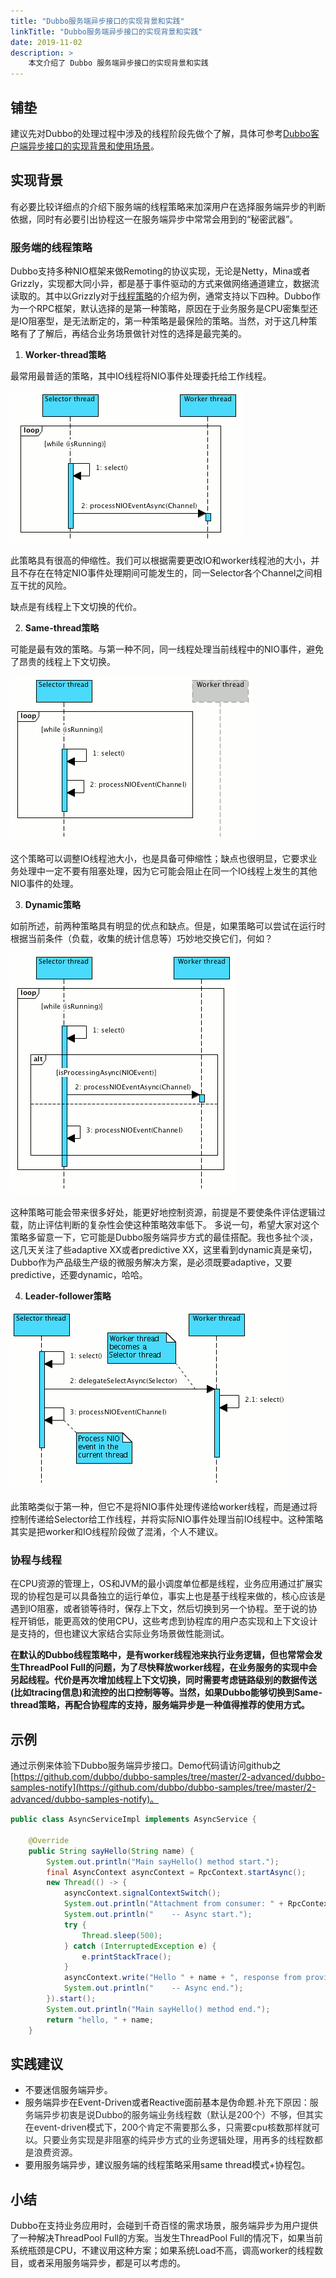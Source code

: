 ```yaml
---
title: "Dubbo服务端异步接口的实现背景和实践"
linkTitle: "Dubbo服务端异步接口的实现背景和实践"
date: 2019-11-02
description: > 
    本文介绍了 Dubbo 服务端异步接口的实现背景和实践
---
```


## 铺垫
建议先对Dubbo的处理过程中涉及的线程阶段先做个了解，具体可参考[Dubbo客户端异步接口的实现背景和使用场景](/zh/blog/2019/11/01/dubbo客户端异步接口的实现背景和实践/)。

## 实现背景
有必要比较详细点的介绍下服务端的线程策略来加深用户在选择服务端异步的判断依据，同时有必要引出协程这一在服务端异步中常常会用到的“秘密武器”。

### 服务端的线程策略
Dubbo支持多种NIO框架来做Remoting的协议实现，无论是Netty，Mina或者Grizzly，实现都大同小异，都是基于事件驱动的方式来做网络通道建立，数据流读取的。其中以Grizzly对于[线程策略](https://javaee.github.io/grizzly/iostrategies.html)的介绍为例，通常支持以下四种。Dubbo作为一个RPC框架，默认选择的是第一种策略，原因在于业务服务是CPU密集型还是IO阻塞型，是无法断定的，第一种策略是最保险的策略。当然，对于这几种策略有了了解后，再结合业务场景做针对性的选择是最完美的。
1. __Worker-thread策略__

最常用最普适的策略，其中IO线程将NIO事件处理委托给工作线程。


![workerthread-strategy.png](/imgs/blog/dubboasyn_server/1.png)


此策略具有很高的伸缩性。我们可以根据需要更改IO和worker线程池的大小，并且不存在在特定NIO事件处理期间可能发生的，同一Selector各个Channel之间相互干扰的风险。

缺点是有线程上下文切换的代价。

2. __Same-thread策略__

可能是最有效的策略。与第一种不同，同一线程处理当前线程中的NIO事件，避免了昂贵的线程上下文切换。


![samethread-strategy.png](/imgs/blog/dubboasyn_server/2.png)


这个策略可以调整IO线程池大小，也是具备可伸缩性；缺点也很明显，它要求业务处理中一定不要有阻塞处理，因为它可能会阻止在同一个IO线程上发生的其他NIO事件的处理。

3. __Dynamic策略__

如前所述，前两种策略具有明显的优点和缺点。但是，如果策略可以尝试在运行时根据当前条件（负载，收集的统计信息等）巧妙地交换它们，何如？


![dynamic-strategy.png](/imgs/blog/dubboasyn_server/3.png)


这种策略可能会带来很多好处，能更好地控制资源，前提是不要使条件评估逻辑过载，防止评估判断的复杂性会使这种策略效率低下。
多说一句，希望大家对这个策略多留意一下，它可能是Dubbo服务端异步方式的最佳搭配。我也多扯个淡，这几天关注了些adaptive XX或者predictive XX，这里看到dynamic真是亲切，Dubbo作为产品级生产级的微服务解决方案，是必须既要adaptive，又要predictive，还要dynamic，哈哈。

4. __Leader-follower策略__



![leaderfollower-strategy.png](/imgs/blog/dubboasyn_server/4.png)

此策略类似于第一种，但它不是将NIO事件处理传递给worker线程，而是通过将控制传递给Selector给工作线程，并将实际NIO事件处理当前IO线程中。这种策略其实是把worker和IO线程阶段做了混淆，个人不建议。
### 协程与线程
在CPU资源的管理上，OS和JVM的最小调度单位都是线程，业务应用通过扩展实现的协程包是可以具备独立的运行单位，事实上也是基于线程来做的，核心应该是遇到IO阻塞，或者锁等待时，保存上下文，然后切换到另一个协程。至于说的协程开销低，能更高效的使用CPU，这些考虑到协程库的用户态实现和上下文设计是支持的，但也建议大家结合实际业务场景做性能测试。

__在默认的Dubbo线程策略中，是有worker线程池来执行业务逻辑，但也常常会发生ThreadPool Full的问题，为了尽快释放worker线程，在业务服务的实现中会另起线程。代价是再次增加线程上下文切换，同时需要考虑链路级别的数据传送(比如tracing信息)和流控的出口控制等等。当然，如果Dubbo能够切换到Same-thread策略，再配合协程库的支持，服务端异步是一种值得推荐的使用方式。__

## 示例
通过示例来体验下Dubbo服务端异步接口。Demo代码请访问github之[https://github.com/dubbo/dubbo-samples/tree/master/2-advanced/dubbo-samples-notify](https://github.com/dubbo/dubbo-samples/tree/master/2-advanced/dubbo-samples-notify)。
```java
public class AsyncServiceImpl implements AsyncService {

    @Override
    public String sayHello(String name) {
        System.out.println("Main sayHello() method start.");
        final AsyncContext asyncContext = RpcContext.startAsync();
        new Thread(() -> {
            asyncContext.signalContextSwitch();
            System.out.println("Attachment from consumer: " + RpcContext.getContext().getAttachment("consumer-key1"));
            System.out.println("    -- Async start.");
            try {
                Thread.sleep(500);
            } catch (InterruptedException e) {
                e.printStackTrace();
            }
            asyncContext.write("Hello " + name + ", response from provider.");
            System.out.println("    -- Async end.");
        }).start();
        System.out.println("Main sayHello() method end.");
        return "hello, " + name;
    }

```
## 实践建议
* 不要迷信服务端异步。
* 服务端异步在Event-Driven或者Reactive面前基本是伪命题.<span data-type="color" style="color:rgb(36, 41, 46)"><span data-type="background" style="background-color:rgb(255, 255, 255)">补充下原因：服务端异步初衷是说Dubbo的服务端业务线程数（默认是200个）不够，但其实在event-driven模式下，200个肯定不需要那么多，只需要cpu核数那样就可以。只要业务实现是非阻塞的纯异步方式的业务逻辑处理，用再多的线程数都是浪费资源。</span></span>
* 要用服务端异步，建议服务端的线程策略采用same thread模式+协程包。

## 小结
Dubbo在支持业务应用时，会碰到千奇百怪的需求场景，服务端异步为用户提供了一种解决ThreadPool Full的方案。当发生ThreadPool Full的情况下，如果当前系统瓶颈是CPU，不建议用这种方案；如果系统Load不高，调高worker的线程数目，或者采用服务端异步，都是可以考虑的。
